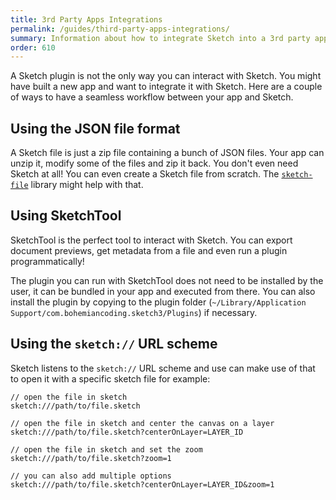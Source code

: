 ```yaml
---
title: 3rd Party Apps Integrations
permalink: /guides/third-party-apps-integrations/
summary: Information about how to integrate Sketch into a 3rd party app
order: 610
---
```


A Sketch plugin is not the only way you can interact with Sketch. You might have built a new app and want to integrate it with Sketch. Here are a couple of ways to have a seamless workflow between your app and Sketch.

## Using the JSON file format

A Sketch file is just a zip file containing a bunch of JSON files. Your app can unzip it, modify some of the files and zip it back. You don't even need Sketch at all! You can even create a Sketch file from scratch. The [`sketch-file`](https://github.com/mathieudutour/sketch-file) library might help with that.

## Using SketchTool

SketchTool is the perfect tool to interact with Sketch. You can export document previews, get metadata from a file and even run a plugin programmatically!

The plugin you can run with SketchTool does not need to be installed by the user, it can be bundled in your app and executed from there. You can also install the plugin by copying to the plugin folder (`~/Library/Application Support/com.bohemiancoding.sketch3/Plugins`) if necessary.

## Using the `sketch://` URL scheme

Sketch listens to the `sketch://` URL scheme and use can make use of that to open it with a specific sketch file for example:

```
// open the file in sketch
sketch:///path/to/file.sketch

// open the file in sketch and center the canvas on a layer
sketch:///path/to/file.sketch?centerOnLayer=LAYER_ID

// open the file in sketch and set the zoom
sketch:///path/to/file.sketch?zoom=1

// you can also add multiple options
sketch:///path/to/file.sketch?centerOnLayer=LAYER_ID&zoom=1
```
